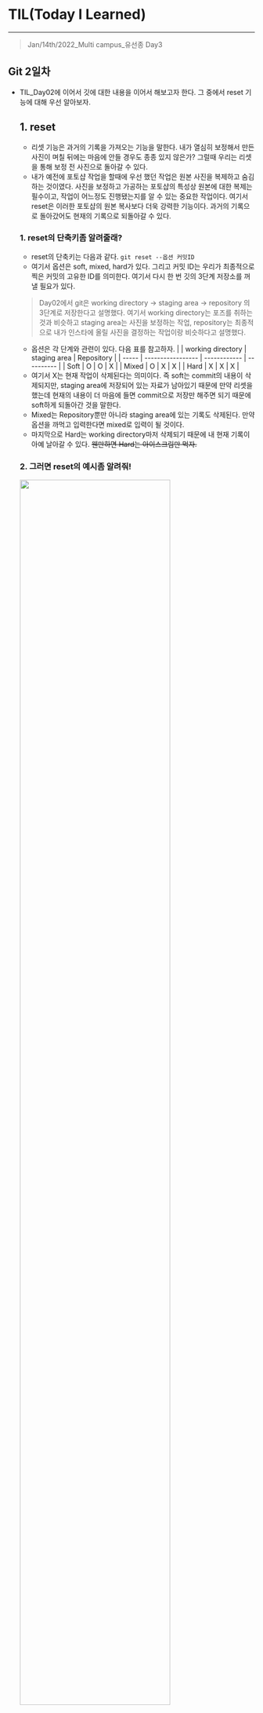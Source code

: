 # TIL(Today I Learned)

___
> Jan/14th/2022_Multi campus_유선종 Day3
## Git 2일차
- TIL_Day02에 이어서 깃에 대한 내용을 이어서 해보고자 한다. 그 중에서 reset 기능에 대해 우선 알아보자.
  ## 1. reset
   - 리셋 기능은 과거의 기록을 가져오는 기능을 말한다. 내가 열심히 보정해서 만든 사진이 며칠 뒤에는 마음에 안들 경우도 종종 있지 않은가? 그럴때 우리는 리셋을 통해 보정 전 사진으로 돌아갈 수 있다.
   - 내가 예전에 포토샵 작업을 할때에 우선 했던 작업은 원본 사진을 복제하고 숨김하는 것이였다. 사진을 보정하고 가공하는 포토샵의 특성상 원본에 대한 복제는 필수이고, 작업이 어느정도 진행됐는지를 알 수 있는 중요한 작업이다. 여기서 reset은 이러한 포토샵의 원본 복사보다 더욱 강력한 기능이다. 과거의 기록으로 돌아갔어도 현재의 기록으로 되돌아갈 수 있다.
   ### 1. reset의 단축키좀 알려줄래?
     - reset의 단축키는 다음과 같다.    `git reset --옵션 커밋ID`
     - 여기서 옵션은 soft, mixed, hard가 있다. 그리고 커밋 ID는 우리가 최종적으로 찍은 커밋의 고유한 ID를 의미한다. 여기서 다시 한 번 깃의 3단계 저장소를 꺼낼 필요가 있다.
    > Day02에서 git은 working directory -> staging area -> repository 의 3단계로 저장한다고 설명했다. 여기서 working directory는 포즈를 취하는 것과 비슷하고 staging area는 사진을 보정하는 작업, repository는 최종적으로 내가 인스타에 올릴 사진을 결정하는 작업이랑 비슷하다고 설명했다.
     - 옵션은 각 단계와 관련이 있다. 다음 표를 참고하자.
    |       | working directory | staging area | Repository |
    | ----- | ----------------- | ------------ | ---------- |
    | Soft  | O                 | O            | X          |
    | Mixed | O                 | X            | X          |
    | Hard  | X                 | X            | X          |
   - 여기서 X는 현재 작업이 삭제된다는 의미이다. 즉 soft는 commit의 내용이 삭제되지만, staging area에 저장되어 있는 자료가 남아있기 때문에 만약 리셋을 했는데 현재의 내용이 더 마음에 들면 commit으로 저장만 해주면 되기 때문에 soft하게 되돌아간 것을 말한다.
   -  Mixed는 Repository뿐만 아니라 staging area에 있는 기록도 삭제된다. 만약 옵션을 까먹고 입력한다면 mixed로 입력이 될 것이다.
   -  마지막으로 Hard는 working directory마저 삭제되기 때문에 내 현재 기록이 아예 날아갈 수 있다. ~~웬만하면 Hard는 아이스크림만 먹자.~~
   ### 2. 그러면 reset의 예시좀 알려줘!
    <img width = "80%" src="https://user-images.githubusercontent.com/97590480/149522239-4f65800c-4007-40a5-b827-f9aae98a6ba3.png">   

   - 여기 보면 노란색으로 쌓인 수많은 commit들을 볼 수 있다. 저것들은 깃헙에 내가 생각한대로 안올라가서 애를 먹은 흔적들이다.
   > 저 기록들을 보고 싶다면 `git log --oneline`을 입력하면 된다.
    - 저기 중에서 내가 Day2_1 commit으로 돌아가고 싶다면 `git reset --mixed 9c11d47`을 입력하면 된다.

    <img width = "80%" src="https://user-images.githubusercontent.com/97590480/149523046-ad0471bf-8b50-452b-a91c-f0a42b5f2ace.png">

 > 9c11d47 옆에 head가 생긴 것을 볼 수 있다. head는 현재 내가 있는 커밋을 의미하므로 reset을 통해 제대로 과거로 돌아왔다는 것을 알 수 있다.

  ### 3. 도와줘! 실수로 다른 커밋으로 리셋했어!
   - `git log --oneline`을 입력하여 봤는데 실수로 원래 내가 되돌아가려했던 커밋이 사라졌다면 기록을 보며 좌절하지 말자. `git reflog`를 입력하면 삭제했던 내 커밋들이 다시 나오는 것을 볼 수 있다.
   - 기억하자. 보정하며 만든 사진은 지워지지 않는다. __절대 커밋은 사라지지 않는다.__
   > 만약 깃헙에 커밋들이 그대로 있고 reset을 했다면 절대로 git push 하지 말자. 로컬의 버전과 리모트의 버전이 맞지 않아서 에러가 발생한다. pull을 이용해서 맞춰주거나 다시 reset으로 되돌아가자.
 ## 2. revert
   - reset과 비슷하지만 revert는 다른 개념이다. reset은 과거의 커밋으로 되돌아가기 때문에 그 커밋보다 나중에 쓰여진 커밋들은 사라지지만 ~~겉보기에~~, revert는 과거로 돌아가는 커밋을 새로 쌓아올린다고 생각하면 된다. 즉, 포토샵에서 숨겨놨던 원본 사진을 맨 상위 레이어로 올려놓는다고 보면 된다.
   - 단축키는 `git revert 커밋 ID`이다. reset이 귀찮다면 그냥 revert로 새로운 원본 레이어를 쌓자.
 